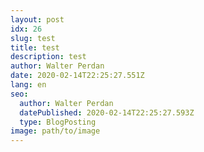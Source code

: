 ```yaml
---
layout: post
idx: 26
slug: test
title: test
description: test
author: Walter Perdan
date: 2020-02-14T22:25:27.551Z
lang: en
seo:
  author: Walter Perdan
  datePublished: 2020-02-14T22:25:27.593Z
  type: BlogPosting
image: path/to/image
---
```


